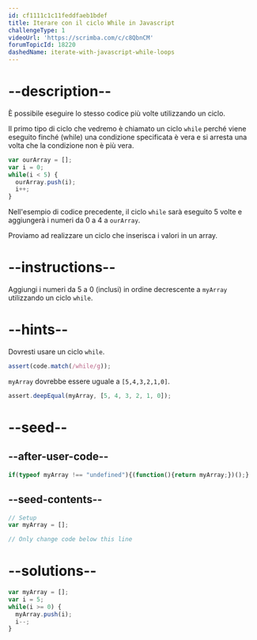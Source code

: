 ```yaml
---
id: cf1111c1c11feddfaeb1bdef
title: Iterare con il ciclo While in Javascript
challengeType: 1
videoUrl: 'https://scrimba.com/c/c8QbnCM'
forumTopicId: 18220
dashedName: iterate-with-javascript-while-loops
---
```


# --description--

È possibile eseguire lo stesso codice più volte utilizzando un ciclo.

Il primo tipo di ciclo che vedremo è chiamato un ciclo `while` perché viene eseguito finché (while) una condizione specificata è vera e si arresta una volta che la condizione non è più vera.

```js
var ourArray = [];
var i = 0;
while(i < 5) {
  ourArray.push(i);
  i++;
}
```

Nell'esempio di codice precedente, il ciclo `while` sarà eseguito 5 volte e aggiungerà i numeri da 0 a 4 a `ourArray`.

Proviamo ad realizzare un ciclo che inserisca i valori in un array.

# --instructions--

Aggiungi i numeri da 5 a 0 (inclusi) in ordine decrescente a `myArray` utilizzando un ciclo `while`.

# --hints--

Dovresti usare un ciclo `while`.

```js
assert(code.match(/while/g));
```

`myArray` dovrebbe essere uguale a `[5,4,3,2,1,0]`.

```js
assert.deepEqual(myArray, [5, 4, 3, 2, 1, 0]);
```

# --seed--

## --after-user-code--

```js
if(typeof myArray !== "undefined"){(function(){return myArray;})();}
```

## --seed-contents--

```js
// Setup
var myArray = [];

// Only change code below this line
```

# --solutions--

```js
var myArray = [];
var i = 5;
while(i >= 0) {
  myArray.push(i);
  i--;
}
```
